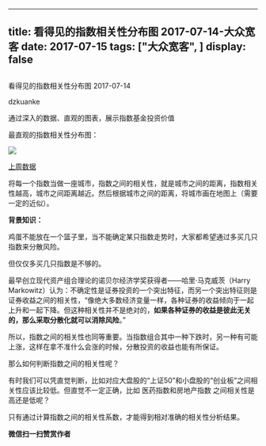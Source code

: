 
---
title:   看得见的指数相关性分布图 2017-07-14-大众宽客
date: 2017-07-15
tags: ["大众宽客", ]
display: false
---


## 



看得见的指数相关性分布图 2017-07-14




dzkuanke




通过深入的数据、直观的图表，展示指数基金投资价值


最直观的指数相关性分布图：



<img data-s="300,640" data-type="png" src="http://mmbiz.qpic.cn/mmbiz_png/PKw3FQPmhIiafNV4h4iaGDCJukvJLaoBBLcaJcTicRtK0jZavOr9xibJURjyibNicdIrKwHnVgUKhjj77sIicIjmGOdKQ/0?wx_fmt=png" class="" data-ratio="0.7826797385620915" data-w="1224"/>

[上周数据](http://mp.weixin.qq.com/s?__biz=MzAwMTc1MDcwNw==&amp;mid=2648272125&amp;idx=1&amp;sn=a390c57674a0be89c6036e18d9ba4fad&amp;chksm=82f92f21b58ea637b75d70e1978d1466adab0f5b2b28606a228f40efe958d7004077e3c597b5&amp;scene=21#wechat_redirect)



将每一个指数当做一座城市，指数之间的相关性，就是城市之间的距离，指数相关性越高，城市之间距离越近。然后根据城市之间的距离，将城市画在地图上（需要一定的近似）。

**背景知识：**

鸡蛋不能放在一个篮子里，当不能确定某只指数走势时，大家都希望通过多买几只指数来分散风险。&nbsp;



但仅仅多买几只指数是不够的。&nbsp;



最早创立现代资产组合理论的诺贝尔经济学奖获得者——哈里·马克威茨（Harry Markowitz）认为：不确定性是证券投资的一个突出特征，而另一个突出特征则是证券收益之间的相关性，“像绝大多数经济变量一样，各种证券的收益倾向于一起上升和一起下降。但这种相关性并不是绝对的，**如果各种证券的收益是彼此无关的，那么采取分散化就可以消除风险**。”&nbsp;



所以，指数之间的相关性也同等重要。当指数组合其中一种下跌时，另一种有可能上涨，这样在拿不准什么会涨的时候，分散投资的收益也能有所保证。&nbsp;



那么如何判断指数之间的相关性呢？&nbsp;



有时我们可以凭直觉判断，比如对应大盘股的“上证50”和小盘股的“创业板”之间相关性应该比较低。但直觉不一定正确，比如 医药指数和房地产指数 之间相关性是高还是低呢？



只有通过计算指数之间的相关性系数，才能得到相对准确的相关性分析结果。






**微信扫一扫赞赏作者**















